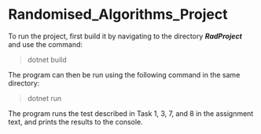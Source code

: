 # Randomised_Algorithms_Project
To run the project, first build it by navigating to the directory ***RadProject*** and use the command:
> dotnet build

The program can then be run using the following command in the same directory:
> dotnet run

The program runs the test described in Task 1, 3, 7, and 8 in the assignment text, and prints the results to the console.
